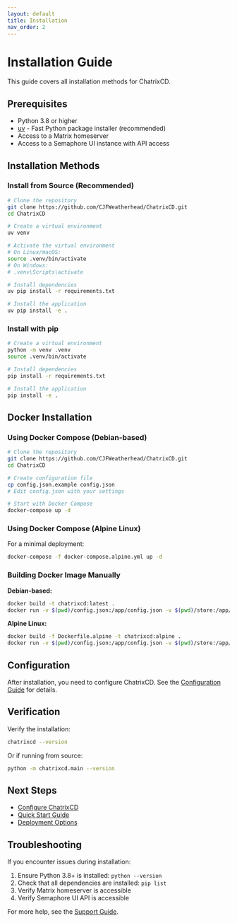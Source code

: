 ```yaml
---
layout: default
title: Installation
nav_order: 2
---
```


# Installation Guide

This guide covers all installation methods for ChatrixCD.

## Prerequisites

- Python 3.8 or higher
- [uv](https://docs.astral.sh/uv/) - Fast Python package installer (recommended)
- Access to a Matrix homeserver
- Access to a Semaphore UI instance with API access

## Installation Methods

### Install from Source (Recommended)

```bash
# Clone the repository
git clone https://github.com/CJFWeatherhead/ChatrixCD.git
cd ChatrixCD

# Create a virtual environment
uv venv

# Activate the virtual environment
# On Linux/macOS:
source .venv/bin/activate
# On Windows:
# .venv\Scripts\activate

# Install dependencies
uv pip install -r requirements.txt

# Install the application
uv pip install -e .
```

### Install with pip

```bash
# Create a virtual environment
python -m venv .venv
source .venv/bin/activate

# Install dependencies
pip install -r requirements.txt

# Install the application
pip install -e .
```

## Docker Installation

### Using Docker Compose (Debian-based)

```bash
# Clone the repository
git clone https://github.com/CJFWeatherhead/ChatrixCD.git
cd ChatrixCD

# Create configuration file
cp config.json.example config.json
# Edit config.json with your settings

# Start with Docker Compose
docker-compose up -d
```

### Using Docker Compose (Alpine Linux)

For a minimal deployment:

```bash
docker-compose -f docker-compose.alpine.yml up -d
```

### Building Docker Image Manually

**Debian-based:**
```bash
docker build -t chatrixcd:latest .
docker run -v $(pwd)/config.json:/app/config.json -v $(pwd)/store:/app/store chatrixcd:latest
```

**Alpine Linux:**
```bash
docker build -f Dockerfile.alpine -t chatrixcd:alpine .
docker run -v $(pwd)/config.json:/app/config.json -v $(pwd)/store:/app/store chatrixcd:alpine
```

## Configuration

After installation, you need to configure ChatrixCD. See the [Configuration Guide](configuration.html) for details.

## Verification

Verify the installation:

```bash
chatrixcd --version
```

Or if running from source:

```bash
python -m chatrixcd.main --version
```

## Next Steps

- [Configure ChatrixCD](configuration.html)
- [Quick Start Guide](quickstart.html)
- [Deployment Options](deployment.html)

## Troubleshooting

If you encounter issues during installation:

1. Ensure Python 3.8+ is installed: `python --version`
2. Check that all dependencies are installed: `pip list`
3. Verify Matrix homeserver is accessible
4. Verify Semaphore UI API is accessible

For more help, see the [Support Guide](support.html).
